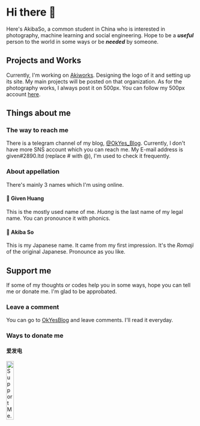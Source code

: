 # Hi there 👋
Here's AkibaSo, a common student in China who is interested in photography, machine learning and social engineering. Hope to be a <strong><i>useful</i></strong> person to the world in some ways or be <strong><i>needed</i></strong> by someone.
## Projects and Works
Currently, I'm working on [Akiworks](https://github.com/AkiWorks). Designing the logo of it and setting up its site. My main projects will be posted on that organization. As for the photography works, I always post it on 500px. You can follow my 500px account [here](https://500px.com.cn/community/user-details/d5e08e6f54c73a325c7be415bfe821218).
## Things about me
### The way to reach me
There is a telegram channel of my blog, [@OkYes_Blog](https://t.me/OkYes_Blog). Currently, I don't have more SNS account which you can reach me.
My E-mail address is given#2890.ltd (replace # with @), I'm used to check it frequently. 

### About appellation
There's mainly 3 names which I'm using online.
#### 📃 Given Huang
This is the mostly used name of me. <i>Huang</i> is the last name of my legal name. You can pronounce it with phonics.
#### 🍁 Akiba So
This is my Japanese name. It came from my first impression. It's the <i>Romaji</i> of the original Japanese. Pronounce as you like.

## Support me
If some of my thoughts or codes help you in some ways, hope you can tell me or donate me. I'm glad to be approbated.
### Leave a comment
You can go to [OkYesBlog](https://2890.ltd) and leave comments. I'll read it everyday.
### Ways to donate me
#### 爱发电
<a href="https://afdian.net/a/akiba"><img style="height:20%;width:20%;" src="https://cdn.hyh.ink/imger/2022/09/12/support-me-on-afd-93cb00b36b5f9c74.png" alt="Support Me."/></a>



<!--
**akibaso/akibaso** is a ✨ _special_ ✨ repository because its `README.md` (this file) appears on your GitHub profile.

Here are some ideas to get you started:

- 🔭 I’m currently working on ...
- 🌱 I’m currently learning ...
- 👯 I’m looking to collaborate on ...
- 🤔 I’m looking for help with ...
- 💬 Ask me about ...
- 📫 How to reach me: ...
- 😄 Pronouns: ...
- ⚡ Fun fact: ...
-->
